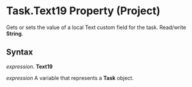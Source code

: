 
# Task.Text19 Property (Project)

Gets or sets the value of a local Text custom field for the task. Read/write  **String**.


## Syntax

 _expression_. **Text19**

 _expression_ A variable that represents a **Task** object.

